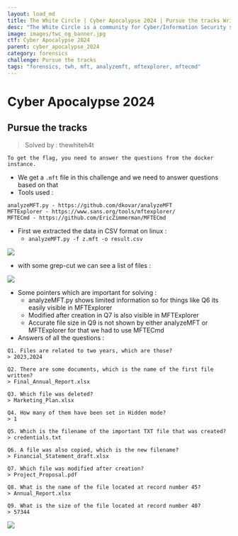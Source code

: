 ```yaml
---
layout: load_md
title: The White Circle | Cyber Apocalypse 2024 | Pursue the tracks Writeup
desc: "The White Circle is a community for Cyber/Information Security students, enthusiasts and professionals. You can discuss anything related to Security, share your knowledge with others, get help when you need it and proceed further in your journey with amazing people from all over the world."
image: images/twc_og_banner.jpg
ctf: Cyber Apocalypse 2024
parent: cyber_apocalypse_2024
category: forensics
challenge: Pursue the tracks
tags: "forensics, twh, mft, analyzemft, mftexplorer, mftecmd"
---
```


<h1 class="heading card-title white-text">Cyber Apocalypse 2024</h1>

## Pursue the tracks
> Solved by : thewhiteh4t

```
To get the flag, you need to answer the questions from the docker instance.
```


- We get a `.mft` file in this challenge and we need to answer questions based on that
- Tools used :
```
analyzeMFT.py - https://github.com/dkovar/analyzeMFT
MFTExplorer - https://www.sans.org/tools/mftexplorer/
MFTECmd - https://github.com/EricZimmerman/MFTECmd
```
- First we extracted the data in CSV format on linux : 
    - `analyzeMFT.py -f z.mft -o result.csv`


![](https://i.imgur.com/oYrBlKt.png)

- with some grep-cut we can see a list of files :


![](https://i.imgur.com/XOSWO0p.png)

- Some pointers which are important for solving :
    - analyzeMFT.py shows limited information so for things like Q6 its easily visible in MFTExplorer
    - Modified after creation in Q7 is also visible in MFTExplorer
    - Accurate file size in Q9 is not shown by either analyzeMFT or MFTExplorer for that we had to use MFTECmd
- Answers of all the questions : 

```
Q1. Files are related to two years, which are those?
> 2023,2024

Q2. There are some documents, which is the name of the first file written?
> Final_Annual_Report.xlsx

Q3. Which file was deleted?
> Marketing_Plan.xlsx

Q4. How many of them have been set in Hidden mode?
> 1

Q5. Which is the filename of the important TXT file that was created?
> credentials.txt

Q6. A file was also copied, which is the new filename?
> Financial_Statement_draft.xlsx

Q7. Which file was modified after creation?
> Project_Proposal.pdf

Q8. What is the name of the file located at record number 45?
> Annual_Report.xlsx

Q9. What is the size of the file located at record number 40?
> 57344
```

![](https://i.imgur.com/9wycXOw.png)


